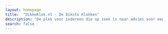```yaml
---
layout: homepage
title:  "DikkeKlok.nl - De Dikste Klokken"
description: "De plek voor iedereen die op zoek is naar advies voor een eerste horloge, een klassieker, een sportief, of een echte Dikke Klok om mee te shinen!"
search: false
---
```

